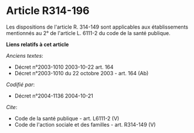 # Article R314-196

Les dispositions de l'article R. 314-149 sont applicables aux établissements mentionnés au 2° de l'article L. 6111-2 du code
de la santé publique.

**Liens relatifs à cet article**

_Anciens textes_:

  - Décret n°2003-1010 2003-10-22 art. 164
  - Décret n°2003-1010 du 22 octobre 2003 - art. 164 (Ab)

_Codifié par_:

  - Décret n°2004-1136 2004-10-21

_Cite_:

  - Code de la santé publique - art. L6111-2 (V)
  - Code de l'action sociale et des familles - art. R314-149 (V)

